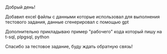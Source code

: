 Добрый день!

Добавил excel файлы с данными которые использовал для выполнения тестового задания, данные сгенерировал с помощью gpt

Дополнительно прикладываю пример "рабочего" кода который пишу на t-sql, plpgsql, python

Спасибо за тестовое задание, буду ждать обратную связь!  
